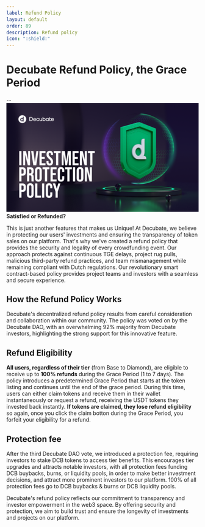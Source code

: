 ```yaml
---
label: Refund Policy
layout: default
order: 89
description: Refund policy
icon: ":shield:"
---
```

# Decubate Refund Policy, the Grace Period
--![](../static\refund-policy.png)
**Satisfied or Refunded?**

This is just another features that makes us Unique! At Decubate, we believe in protecting our users' investments and ensuring the transparency of token sales on our platform. That's why we've created a refund policy that provides the security and legality of every crowdfunding event. Our approach protects against continuous TGE delays, project rug pulls, malicious third-party refund practices, and team mismanagement while remaining compliant with Dutch regulations. Our revolutionary smart contract-based policy provides project teams and investors with a seamless and secure experience.

## How the Refund Policy Works
Decubate's decentralized refund policy results from careful consideration and collaboration within our community. The policy was voted on by the Decubate DAO, with an overwhelming 92% majority from Decubate investors, highlighting the strong support for this innovative feature.

## Refund Eligibility
**All users, regardless of their tier** (from Base to Diamond), are eligible to receive up to **100% refunds** during the Grace Period (1 to 7 days). The policy introduces a predetermined Grace Period that starts at the token listing and continues until the end of the grace period. During this time, users can either claim tokens and receive them in their wallet instantaneously or request a refund, receiving the USDT tokens they invested back instantly.
**If tokens are claimed, they lose refund eligibility** so again, once you click the claim botton during the Grace Period, you forfeit your eligibility for a refund.


## Protection fee
After the third Decubate DAO vote, we introduced a protection fee, requiring investors to stake DCB tokens to access tier benefits. This encourages tier upgrades and attracts notable investors, with all protection fees funding DCB buybacks, burns, or liquidity pools, in order to make better investment decisions, and attract more prominent investors to our platform. 100% of all protection fees go to DCB buybacks & burns or DCB liquidity pools.

Decubate's refund policy reflects our commitment to transparency and investor empowerment in the web3 space. By offering security and protection, we aim to build trust and ensure the longevity of investments and projects on our platform.